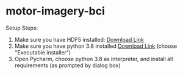 # motor-imagery-bci

Setup Steps:

1) Make sure you have HDF5 installed: [Download Link](https://www.hdfgroup.org/downloads/hdf5/)
2) Make sure you have python 3.8 installed [Download Link](https://www.python.org/downloads/release/python-380/) (choose "Executable installer")
3) Open Pycharm, choose python 3.8 as interpreter, and install all requirements (as prompted by dialog box)
